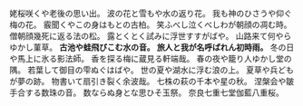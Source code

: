 姥桜咲くや老後の思い出。
波の花と雪もや水の返り花。
我も神のひさうや仰ぐ梅の花。
霰聞くやこの身はもとの古柏。
笑ふべし泣くべしわが朝顔の凋む時。
僧朝顔幾死に返る法の松。
露とくとく試みに浮世すすがばや。
山路来て何やらゆかし菫草。
**古池や蛙飛びこむ水の音。**
**旅人と我が名呼ばれん初時雨。**
冬の日や馬上に氷る影法師。
香を探る梅に蔵見る軒端哉。
春の夜や籠り人ゆかし堂の隅。
若葉して御目の雫ぬぐはばや。
世の夏や湖水に浮む浪の上。
夏草や兵どもが夢の跡。
物書いて扇引き裂く余波哉。
七株の萩の千本や星の秋。
涅槃会や皺手合する数珠の音。
数ならぬ身とな思ひそ玉祭。
奈良七重七堂伽藍八重桜。